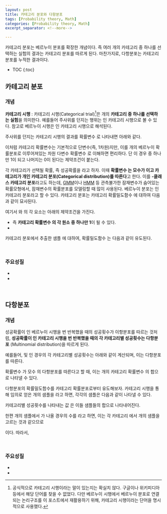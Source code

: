 ```yaml
---
layout: post
title: 카테고리 분포와 다항분포
tags: [Probability theory, Math]
categories: [Probability theory, Math]
excerpt_separator: <!--more-->

---
```


카테고리 분포는 베르누이 분포를 확장한 개념이다. 즉 여러 개의 카테고리 중 하나를 선택하는 실험의 결과는 카테고리 분포를 따르게 된다. 마찬가지로, 다항분포는 카테고리 분포를 누적한 결과이다.
<!--more-->

* TOC
{:toc}

## 카테고리 분포
### 개념

**카테고리 시행**
: 카테고리 시행(Categorical trial)[^cat]은 <span><script type="math/tex">k</script></span>개의 **카테고리 중 하나를 선택하는 실험**을 의미한다. 예를들어 주사위를 던지는 행위는 <span><script type="math/tex">k=6</script></span>인 카테고리 시행으로 볼 수 있다. 참고로 베르누이 시행은 <span><script type="math/tex">k=1</script></span>인 카테고리 시행으로 해석된다.  

[^cat]: 공식적으로 카테고리 시행이라는 말이 있는지는 확실치 않다. 구글이나 위키피디아 등에서 해당 단어를 찾을 수 없었다. 다만 베르누이 시행에서 베르누이 분포로 연결되는 논리구조를 이 포스트에서 재활용하기 위해, 카테고리 시행이라는 단어을 명시적으로 사용했다.

주사위를 던지는 카테고리 시행의 결과를 확률변수 <span><script type="math/tex">X</script></span>로 나타내면 아래와 같다. 

<div class="math"><script type="math/tex; mode=display">
\begin{pmatrix}
X = 1 \\
X = 2 \\
\vdots \\
X = 6
\end{pmatrix}
</script></div>

  
이처럼 카테고리 확률변수는 기본적으로 단변수(즉, 1차원)지만, 이를 <span><script type="math/tex">k</script></span>개의 베르누이 확률분포로 이루어져있는 <span><script type="math/tex">k</script></span>차원 다변수 확률변수 <span><script type="math/tex">\mathbf{X} = (X_1, \cdots, X_k)</script></span>로 이해하면 편리하다. 단 이 경우 <span><script type="math/tex">(X_1, \cdots, X_k)</script></span> 중 하나만 1이 되고 나머지는 0이 된다는 제약조건이 붙는다. 

  
<div class="math"><script type="math/tex; mode=display">
\begin{matrix}
X = 1 ~\longrightarrow ~\mathbf{X} = (1, 0, 0, 0, 0, 0) \\
X = 2 ~\longrightarrow ~\mathbf{X} = (0, 1, 0, 0, 0, 0) \\
\vdots \\
X = 6 ~\longrightarrow ~\mathbf{X} = (0, 0, 0, 0, 0, 1)
\end{matrix}
</script></div>  
  

각 카테고리가 선택될 확률, 즉 성공확률을 <span><script type="math/tex">{\Theta} = (\theta_1, \cdots, \theta_k)</script></span>라고 하자. 이때 **확률변수 <span><script type="math/tex">\mathbf{X}</script></span>는 모수가 <span><script type="math/tex">{\Theta}</script></span>이고 카테고리가 <span><script type="math/tex">k</script></span>개인 카테고리 분포(Categorical distribution)를 따른다**고 한다. 이를 **<span><script type="math/tex">k</script></span>-클래스 카테고리 분포**라고도 하는데, [GMM](https://en.wikipedia.org/wiki/Mixture_model#Gaussian_mixture_model)이나 [HMM](https://en.wikipedia.org/wiki/Hidden_Markov_model) 등 관측불가한 잠재변수가 숨어있는 확률모형에서, 잠재변수의 확률분포를 모델링할 때 많이 사용된다. 베르누이 분포는 <span><script type="math/tex">k=1</script></span>인 카테고리 분포라고 할 수 있다. 카테고리 분포는 카테고리 확률밀도함수 <span><script type="math/tex">\mathbf{Cat}({\Theta})</script></span>에 대하여 다음과 같이 묘사된다.   

<div class="math"><script type="math/tex; mode=display">
\mathbf{X} = 
(X_1, \cdots, X_k)
\sim 
\left( \mathbf{Bern} (\theta_1), \cdots, \mathbf{Bern} (\theta_k) \right)
\overset{\text{let}}{=} \mathbf{Cat} ({\Theta}) \in \mathbb{R}^k
</script></div>

<div class="math"><script type="math/tex; mode=display">
\mathbf{Cat} (\mathbf{x}; {\Theta}) = \prod^k_{j=1} \theta_j^{x_j}
</script></div>

여기서 <span><script type="math/tex">\mathbf{X}</script></span>와 <span><script type="math/tex">{\Theta}</script></span>의 각 요소는 아래의 제약조건을 가진다.   

* <span><script type="math/tex">\sum_{j} X_j = 1, ~ X_j \in \lbrace 0, 1 \rbrace ~ \rightarrow</script></span> 즉 **카테고리 확률변수 <span><script type="math/tex">\mathbf{X}</script></span>의 각 원소 중 하나만 1**이 될 수 있다. 
* <span><script type="math/tex">\sum_{j} \theta_j = 1</script></span>


카테고리 분포에서 추출한 샘플 <span><script type="math/tex">\mathbf{x} = (x_1, \cdots, x_k)</script></span>에 대하여, 확률밀도함수 <span><script type="math/tex">\mathbf{Cat}(\mathbf{x}; {\Theta})</script></span>는 다음과 같이 유도된다. 

<div class="math"><script type="math/tex; mode=display">
\begin{aligned}
\mathbf{Cat}(\mathbf{x}; {\Theta}) 
&= p(\mathbf{X}=\mathbf{x} \mid {\Theta}) 
= \begin{cases}
\theta_1 & \text{if} ~ x_1 = 1 \\
\vdots \\
\theta_k & \text{if} ~ x_k = 1
\end{cases} \\
&= \prod^k_{j=1} \theta_j^{x_j}
\end{aligned}
</script></div>

<br/>

### 주요성질
* <span><script type="math/tex">\mathbf{E} [X_j] = \theta_j</script></span>
* <span><script type="math/tex">\mathbf{Var} [X_j] = \theta_j (1-\theta_j)</script></span>


<br/>

## 다항분포

### 개념
성공확률이 <span><script type="math/tex">\theta</script></span>인 베르누이 시행을 <span><script type="math/tex">n</script></span>번 반복했을 때의 성공횟수가 이항분포를 따르는 것처럼, **성공확률이 <span><script type="math/tex">{\Theta} = (\theta_1 \cdots \theta_k)</script></span>인 카테고리 시행을 <span><script type="math/tex">n</script></span>번 반복했을 때의 각 카테고리별 성공횟수는 다항분포** (Multinomial distribution)을 따르게 된다. 

<div class="math"><script type="math/tex; mode=display">
\left( 
\begin{matrix}
\small\text{베르누이 분포} \\ \big\downarrow \\ \small\text{이항 분포}
\end{matrix}
\right) \approx 
\left( 
\begin{matrix}
\small\text{카테고리 분포} \\ \big\downarrow \\ \small\text{다항 분포}
\end{matrix}
\right)
</script></div>

예를들어, <span><script type="math/tex">k=3</script></span> 및 <span><script type="math/tex">n=5</script></span>인 경우의 각 카테고리별 성공횟수는 아래와 같이 계산되며, 이는 다항분포를 따른다. 

<div class="math"><script type="math/tex; mode=display">
\begin{matrix}
(1, 0, 0) \\
(0, 0, 1) \\ 
(1, 0, 0) \\ 
(0, 1, 0) \\ 
(0, 0, 1)
\end{matrix}
\xrightarrow{\text{카테고리별 성공횟수 합산}} (2, 1, 2)
</script></div>

확률변수 <span><script type="math/tex">\mathbf{Y} = (Y_1, \cdots, Y_k) \in \mathbb{R}^k</script></span> 가 모수 <span><script type="math/tex">(n, {\Theta})</script></span>의 다항분포를 따른다고 할 때, 이는 <span><script type="math/tex">n</script></span>개의 카테고리 확률변수 <span><script type="math/tex">\mathbf{X}_i \sim \mathbf{Cat}({\Theta})</script></span>의 합으로 나타낼 수 있다. 

<div class="math"><script type="math/tex; mode=display">
\mathbf{Y} = \sum_{i=1}^n \mathbf{X}_i \sim \mathbf{Mul}(n, {\Theta})
</script></div>

<div class="math"><script type="math/tex; mode=display">
\mathbf{Mul} (\mathbf{y}; n, {\Theta}) = \binom{n}{\mathbf{y}} \prod^k_{j=1} \theta_j^{y_j} = \binom{n}{y_1, \cdots, y_k} \prod^k_{j=1} \theta_j^{y_j}
</script></div>

다항분포의 확률밀도함수를 카테고리 확률분포로부터 유도해보자.  카테고리 시행을 통해 임의로 얻은 <span><script type="math/tex">n</script></span>개의 샘플을 <span><script type="math/tex">(\mathbf{x}_1, \cdots, \mathbf{x}_n)</script></span> 라고 하면, 각각의 샘플은 다음과 같이 나타낼 수 있다. 

<div class="math"><script type="math/tex; mode=display">
\mathbf{x}_i = (x_{i1}, \cdots, x_{ik}) \in \mathbb{R}^k
</script></div>


카테고리별 성공횟수를 나타내는 값 <span><script type="math/tex">\mathbf{y}</script></span>은 이들 샘플들의 합으로 나타내어진다.  

<div class="math"><script type="math/tex; mode=display">
\sum_{i=1}^n \mathbf{x}_i = 
\begin{bmatrix} x_{11} \\ \vdots \\ x_{1k} \end{bmatrix} + 
\cdots + 
\begin{bmatrix} x_{n1} \\ \vdots \\ x_{nk} \end{bmatrix} 
= \begin{bmatrix} \sum_i^n x_{i1} \\ \vdots \\ \sum_i^n x_{ik} \end{bmatrix} 
= \begin{bmatrix} y_{1} \\ \vdots \\ y_{k} \end{bmatrix} 
= \mathbf{y}
</script></div>

한편 <span><script type="math/tex">n</script></span>개의 샘플에서 <span><script type="math/tex">\mathbf{y}</script></span>가 나올 경우의 수를 <span><script type="math/tex">C(n, \mathbf{y})</script></span>라고 하면, 이는 각 카테고리 <span><script type="math/tex">j</script></span>에서 <span><script type="math/tex">y_j</script></span>개의 샘플을 고르는 것과 같으므로

<div class="math"><script type="math/tex; mode=display">
C(n, \mathbf{y}) = \binom{n}{\mathbf{y}} = \binom{n}{y_1, \cdots, y_k} = \frac{n!}{y_1! \cdots y_k!}
</script></div>

이다. 따라서, 

<div class="math"><script type="math/tex; mode=display">
\begin{aligned}
\mathbf{Mul} (\mathbf{y}; n, {\Theta}) 
&= p~(\mathbf{Y}=\mathbf{y} \mid n, {\Theta}) \\
&= p \left( \sum_{i=1}^n \mathbf{X}_i=\mathbf{y} \mid n, {\Theta} \right) \\
&= C(n, \mathbf{y}) ~p(\mathbf{x}_1 \cdots \mathbf{x}_n \mid n, {\Theta}) \\
&= C(n, \mathbf{y}) \prod^n_{i=1} p(\mathbf{X}_i=\mathbf{x}_i \mid {\Theta}) \\
&= C(n, \mathbf{y}) \prod^n_{i=1} \mathbf{Cat} (\mathbf{x}_i; {\Theta}) \\
&= C(n, \mathbf{y}) \prod^n_{i=1} \prod^k_{j=1} \theta_j^{x_{ij}} \\
&= C(n, \mathbf{y}) \prod^k_{j=1} \theta_j^{x_{1j} + \cdots + x_{nj}} \\
&= \binom{n}{\mathbf{y}} \prod^k_{j=1} \theta_j^{y_j}
\end{aligned}
</script></div>

<br/>

### 주요성질

* <span><script type="math/tex">\mathbf{E}[Y_j] = n \theta_j</script></span>
* <span><script type="math/tex">\mathbf{Var}[Y_j] = n \theta_j (1-\theta_j)</script></span>


